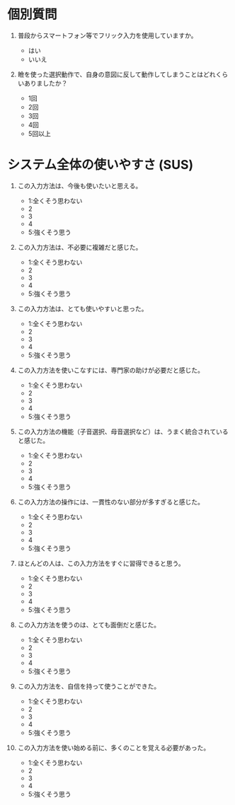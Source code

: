 # 個別質問
1. 普段からスマートフォン等でフリック入力を使用していますか。
   - はい
   - いいえ

2. 瞼を使った選択動作で、自身の意図に反して動作してしまうことはどれくらいありましたか？
   - 1回
   - 2回
   - 3回
   - 4回
   - 5回以上

# システム全体の使いやすさ (SUS)
1. この入力方法は、今後も使いたいと思える。
   - 1:全くそう思わない
   - 2
   - 3
   - 4
   - 5:強くそう思う

2. この入力方法は、不必要に複雑だと感じた。
   - 1:全くそう思わない
   - 2
   - 3
   - 4
   - 5:強くそう思う

3. この入力方法は、とても使いやすいと思った。
   - 1:全くそう思わない
   - 2
   - 3
   - 4
   - 5:強くそう思う

4. この入力方法を使いこなすには、専門家の助けが必要だと感じた。
   - 1:全くそう思わない
   - 2
   - 3
   - 4
   - 5:強くそう思う

5. この入力方法の機能（子音選択、母音選択など）は、うまく統合されていると感じた。
   - 1:全くそう思わない
   - 2
   - 3
   - 4
   - 5:強くそう思う

6. この入力方法の操作には、一貫性のない部分が多すぎると感じた。
   - 1:全くそう思わない
   - 2
   - 3
   - 4
   - 5:強くそう思う

7. ほとんどの人は、この入力方法をすぐに習得できると思う。
   - 1:全くそう思わない
   - 2
   - 3
   - 4
   - 5:強くそう思う

8. この入力方法を使うのは、とても面倒だと感じた。
   - 1:全くそう思わない
   - 2
   - 3
   - 4
   - 5:強くそう思う

9. この入力方法を、自信を持って使うことができた。
   - 1:全くそう思わない
   - 2
   - 3
   - 4
   - 5:強くそう思う

10. この入力方法を使い始める前に、多くのことを覚える必要があった。
    - 1:全くそう思わない
    - 2
    - 3
    - 4
    - 5:強くそう思う